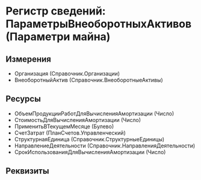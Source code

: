 ﻿# Регистр сведений: ПараметрыВнеоборотныхАктивов (Параметри майна)

## Измерения

- Организация (Справочник.Организации)
- ВнеоборотныйАктив (Справочник.ВнеоборотныеАктивы)

## Ресурсы

- ОбъемПродукцииРаботДляВычисленияАмортизации (Число)
- СтоимостьДляВычисленияАмортизации (Число)
- ПрименитьВТекущемМесяце (Булево)
- СчетЗатрат (ПланСчетов.Управленческий)
- СтруктурнаяЕдиница (Справочник.СтруктурныеЕдиницы)
- НаправлениеДеятельности (Справочник.НаправленияДеятельности)
- СрокИспользованияДляВычисленияАмортизации (Число)

## Реквизиты


